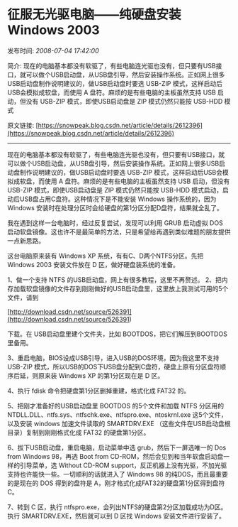 # 征服无光驱电脑——纯硬盘安装 Windows 2003

发布时间: *2008-07-04 17:42:00*

简介: 现在的电脑基本都没有软驱了，有些电脑连光驱也没有，但只要有USB接口，就可以做个USB启动盘，从USB盘引导，然后安装操作系统。正如网上很多USB启动盘制作说明建议的，做USB启动盘时要选 USB-ZIP 模式，这样启动后USB会模拟成软盘，而使用 A 盘符。麻烦的是有些电脑的主板虽然支持 USB 启动，但没有 USB-ZIP 模式，即使USB启动盘是 ZIP 模式仍然只能按 USB-HDD 模式

原文链接: [https://snowpeak.blog.csdn.net/article/details/2612396](https://snowpeak.blog.csdn.net/article/details/2612396)

---------

现在的电脑基本都没有软驱了，有些电脑连光驱也没有，但只要有USB接口，就可以做个USB启动盘，从USB盘引导，然后安装操作系统。正如网上很多USB启动盘制作说明建议的，做USB启动盘时要选 USB-ZIP 模式，这样启动后USB会模拟成软盘，而使用 A 盘符。麻烦的是有些电脑的主板虽然支持 USB 启动，但没有 USB-ZIP 模式，即使USB启动盘是 ZIP 模式仍然只能按 USB-HDD 模式启动，启动后USB盘占用C盘符。这种情况下是不能安装 Windows 操作系统的，因为 Windows 安装时在处理分区时会给硬盘的第1分区分配D盘符，结果就全乱了。

我在遇到这样一台电脑时，经过反复尝试，发现可以利用 GRUB 启动虚拟 DOS 启动软盘镜像。这也许不是最简单的方法，只是希望给再遇到类似难题的朋友提供一点新思路。

这台电脑原来装有 Windows XP 系统，有有C、D两个NTFS分区。先把 Windows 2003 安装文件放在 D 区，做好硬盘装系统的准备。 

1、做一个支持 NTFS 的USB启动盘，网上有很多教程，这里不再赘述。 2、把内存加载软盘镜像的文件存到刚刚做好的USB启动盘里，这里放上我测试可用的5个文件，请到 

[http://download.csdn.net/source/526391](<http://download.csdn.net/source/526391>)

下载。在 USB启动盘里建个文件夹，比如 BOOTDOS，把它们解压到BOOTDOS里备用。 

3、重启电脑，BIOS设成USB引导，进入USB的DOS环境，因为我这里不支持 USB-ZIP 模式，所以USB的DOS下USB盘分配到C盘符，硬盘上原有分区盘符顺序后延，则原来装 Windows XP 的第1分区现在是 D 区。 

4、执行 fdisk 命令把硬盘第1分区删掉重建，格式化成 FAT32 的。 

5、把刚才准备好的USB启动盘里 BOOTDOS 的5个文件和加载 NTFS 分区用的 NTDLL.DLL、ntfs.sys、ntfschk.exe、ntfspro.exe、ntoskrnl.exe 这5个文件，以及安装 windows 加速文件读取的 SMARTDRV.EXE （这些文件在USB启动盘根目录）复制到刚刚格式化成 FAT32 的硬盘第1分区。 

6、拔下USB启动盘，重启电脑，启动菜单中选 grub，然后下一屏选唯一的 Dos from Windows 98，再选 Boot from CD-ROM，然后会见到和当年软盘启动盘一样的引导菜单，选 Without CD-ROM support，反正机器上没有光驱，不加光驱支持也许能快一些。一切顺利的话就进入了 Windows 98 的纯DOS，而且最重要的是现在的 DOS 得到的盘符是 A，刚才格式化成FAT32的硬盘第1分区得到盘符C。 

7、转到 C 区，执行 ntfspro.exe，会列出NTFS的硬盘第2分区加载成功为D区。执行 SMARTDRV.EXE，然后就可以到 D 区找 Windows 安装文件进行安装了。